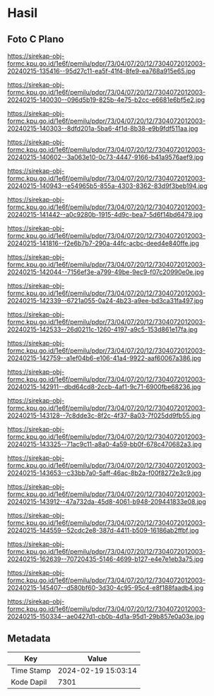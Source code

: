 # Hasil

## Foto C Plano

https://sirekap-obj-formc.kpu.go.id/1e6f/pemilu/pdpr/73/04/07/20/12/7304072012003-20240215-135416--95d27c11-ea5f-41f4-8fe9-ea768a915e65.jpg

https://sirekap-obj-formc.kpu.go.id/1e6f/pemilu/pdpr/73/04/07/20/12/7304072012003-20240215-140030--096d5b19-825b-4e75-b2cc-e6681e6bf5e2.jpg

https://sirekap-obj-formc.kpu.go.id/1e6f/pemilu/pdpr/73/04/07/20/12/7304072012003-20240215-140303--8dfd201a-5ba6-4f1d-8b38-e9b9fdf511aa.jpg

https://sirekap-obj-formc.kpu.go.id/1e6f/pemilu/pdpr/73/04/07/20/12/7304072012003-20240215-140602--3a063e10-0c73-4447-9166-b41a9576aef9.jpg

https://sirekap-obj-formc.kpu.go.id/1e6f/pemilu/pdpr/73/04/07/20/12/7304072012003-20240215-140943--e54965b5-855a-4303-8362-83d9f3beb194.jpg

https://sirekap-obj-formc.kpu.go.id/1e6f/pemilu/pdpr/73/04/07/20/12/7304072012003-20240215-141442--a0c9280b-1915-4d9c-bea7-5d6f14bd6479.jpg

https://sirekap-obj-formc.kpu.go.id/1e6f/pemilu/pdpr/73/04/07/20/12/7304072012003-20240215-141816--f2e6b7b7-290a-44fc-acbc-deed4e840ffe.jpg

https://sirekap-obj-formc.kpu.go.id/1e6f/pemilu/pdpr/73/04/07/20/12/7304072012003-20240215-142044--7156ef3e-a799-49be-9ec9-f07c20990e0e.jpg

https://sirekap-obj-formc.kpu.go.id/1e6f/pemilu/pdpr/73/04/07/20/12/7304072012003-20240215-142339--6721a055-0a24-4b23-a9ee-bd3ca31fa497.jpg

https://sirekap-obj-formc.kpu.go.id/1e6f/pemilu/pdpr/73/04/07/20/12/7304072012003-20240215-142533--26d0211c-1260-4197-a9c5-153d861e17fa.jpg

https://sirekap-obj-formc.kpu.go.id/1e6f/pemilu/pdpr/73/04/07/20/12/7304072012003-20240215-142759--a1ef04b6-e106-41a4-9922-aaf60067a386.jpg

https://sirekap-obj-formc.kpu.go.id/1e6f/pemilu/pdpr/73/04/07/20/12/7304072012003-20240215-142911--dbd64cd8-2ccb-4af1-9c71-6900fbe68236.jpg

https://sirekap-obj-formc.kpu.go.id/1e6f/pemilu/pdpr/73/04/07/20/12/7304072012003-20240215-143128--7c8dde3c-8f2c-4f37-8a03-7f025dd9fb55.jpg

https://sirekap-obj-formc.kpu.go.id/1e6f/pemilu/pdpr/73/04/07/20/12/7304072012003-20240215-143325--71ac9c11-a8a0-4a59-bb0f-678c470682a3.jpg

https://sirekap-obj-formc.kpu.go.id/1e6f/pemilu/pdpr/73/04/07/20/12/7304072012003-20240215-143653--c33bb7a0-5aff-46ac-8b2a-f00f8272e3c9.jpg

https://sirekap-obj-formc.kpu.go.id/1e6f/pemilu/pdpr/73/04/07/20/12/7304072012003-20240215-143912--47a732da-45d8-4061-b948-209441833e08.jpg

https://sirekap-obj-formc.kpu.go.id/1e6f/pemilu/pdpr/73/04/07/20/12/7304072012003-20240215-144559--52cdc2e8-387d-4411-b509-16186ab2ffbf.jpg

https://sirekap-obj-formc.kpu.go.id/1e6f/pemilu/pdpr/73/04/07/20/12/7304072012003-20240215-162639--70720435-5146-4699-b127-e4e7e1eb3a75.jpg

https://sirekap-obj-formc.kpu.go.id/1e6f/pemilu/pdpr/73/04/07/20/12/7304072012003-20240215-145407--d580bf60-3d30-4c95-95c4-e8f188faadb4.jpg

https://sirekap-obj-formc.kpu.go.id/1e6f/pemilu/pdpr/73/04/07/20/12/7304072012003-20240215-150334--ae0427d1-cb0b-4d1a-95d1-29b857e0a03e.jpg


## Metadata

| Key        | Value               |
| ---------- | ------------------- |
| Time Stamp | 2024-02-19 15:03:14 |
| Kode Dapil | 7301                |



